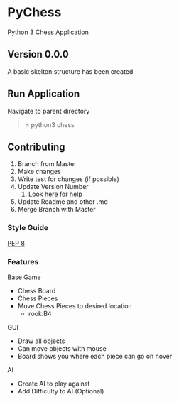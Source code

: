 # PyChess
Python 3 Chess Application

## Version 0.0.0
A basic skelton structure has been created

## Run Application
Navigate to parent directory
> \> python3 chess

## Contributing
1. Branch from Master
2. Make changes
3. Write test for changes (if possible)
4. Update Version Number
   1. Look [here](http://semver.org/) for help
5. Update Readme and other .md
6. Merge Branch with Master

### Style Guide
[PEP 8](https://www.python.org/dev/peps/pep-0008/)<br/>

### Features
Base Game
* Chess Board
* Chess Pieces
* Move Chess Pieces to desired location
  * rook:B4
  
GUI
* Draw all objects
* Can move objects with mouse
* Board shows you where each piece can go on hover

AI
* Create AI to play against
* Add Difficulty to AI (Optional)

